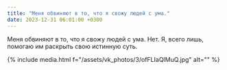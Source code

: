 ```yaml
---
title: "Меня обвиняют в то, что я свожу людей с ума."
date: 2023-12-31 06:01:00 +0300
---
```


Меня обвиняют в то, что я свожу людей с ума.
Нет.
Я, всего лишь, помогаю им раскрыть свою истинную суть.

{% include media.html f="/assets/vk_photos/3/ofFLIaQlMuQ.jpg" alt="" %}

